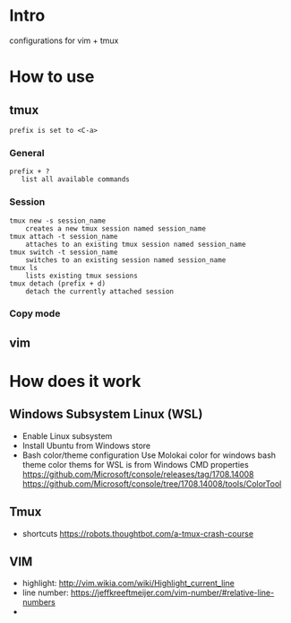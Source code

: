 
# Intro
configurations for vim + tmux

# How to use

## tmux
    prefix is set to <C-a>
### General
    prefix + ?
       list all available commands 
### Session
    tmux new -s session_name
        creates a new tmux session named session_name
    tmux attach -t session_name
        attaches to an existing tmux session named session_name
    tmux switch -t session_name
        switches to an existing session named session_name
    tmux ls
        lists existing tmux sessions
    tmux detach (prefix + d)
        detach the currently attached session
### Copy mode

## vim

# How does it work

## Windows Subsystem Linux (WSL)

- Enable Linux subsystem
- Install Ubuntu from Windows store
- Bash color/theme configuration
	Use Molokai color for windows bash theme
	color thems for WSL is from Windows CMD properties
	https://github.com/Microsoft/console/releases/tag/1708.14008
    https://github.com/Microsoft/console/tree/1708.14008/tools/ColorTool

## Tmux
- shortcuts
    https://robots.thoughtbot.com/a-tmux-crash-course

## VIM
- highlight: http://vim.wikia.com/wiki/Highlight_current_line
- line number: https://jeffkreeftmeijer.com/vim-number/#relative-line-numbers
-  
